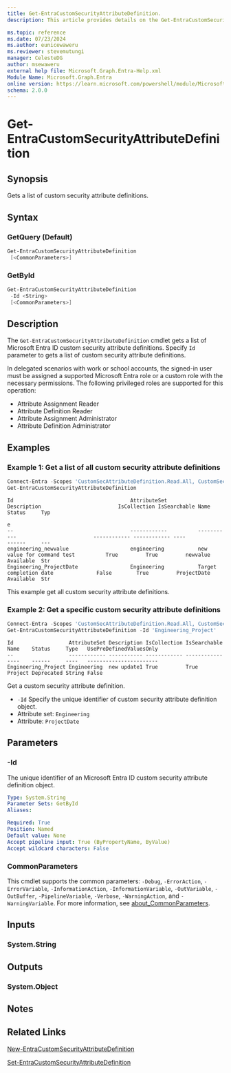 ```yaml
---
title: Get-EntraCustomSecurityAttributeDefinition.
description: This article provides details on the Get-EntraCustomSecurityAttributeDefinition command.

ms.topic: reference
ms.date: 07/23/2024
ms.author: eunicewaweru
ms.reviewer: stevemutungi
manager: CelesteDG
author: msewaweru
external help file: Microsoft.Graph.Entra-Help.xml
Module Name: Microsoft.Graph.Entra
online version: https://learn.microsoft.com/powershell/module/Microsoft.Graph.Entra/Get-EntraCustomSecurityAttributeDefinition
schema: 2.0.0
---
```


# Get-EntraCustomSecurityAttributeDefinition

## Synopsis

Gets a list of custom security attribute definitions.

## Syntax

### GetQuery (Default)

```powershell
Get-EntraCustomSecurityAttributeDefinition 
 [<CommonParameters>]
```

### GetById

```powershell
Get-EntraCustomSecurityAttributeDefinition 
 -Id <String> 
 [<CommonParameters>]
```

## Description

The `Get-EntraCustomSecurityAttributeDefinition` cmdlet gets a list of Microsoft Entra ID custom security attribute definitions. Specify `Id` parameter to gets a list of custom security attribute definitions.

In delegated scenarios with work or school accounts, the signed-in user must be assigned a supported Microsoft Entra role or a custom role with the necessary permissions. The following privileged roles are supported for this operation:

- Attribute Assignment Reader
- Attribute Definition Reader
- Attribute Assignment Administrator
- Attribute Definition Administrator

## Examples

### Example 1: Get a list of all custom security attribute definitions

```powershell
Connect-Entra -Scopes 'CustomSecAttributeDefinition.Read.All, CustomSecAttributeDefinition.ReadWrite.All'
Get-EntraCustomSecurityAttributeDefinition
```

```Output
Id                                      AttributeSet          Description                         IsCollection IsSearchable Name                             Status     Typ
                                                                                                                                                                        e
--                                      ------------          -----------                         ------------ ------------ ----                             ------     ---
engineering_newvalue                    engineering           new value for command test          True         True         newvalue                         Available  Str
Engineering_ProjectDate                 Engineering           Target completion date              False        True         ProjectDate                      Available  Str
```

This example get all custom security attribute definitions.

### Example 2: Get a specific custom security attribute definitions

```powershell
Connect-Entra -Scopes 'CustomSecAttributeDefinition.Read.All, CustomSecAttributeDefinition.ReadWrite.All'
Get-EntraCustomSecurityAttributeDefinition -Id 'Engineering_Project'
```

```Output
Id                  AttributeSet Description IsCollection IsSearchable Name    Status     Type   UsePreDefinedValuesOnly
--                  ------------ ----------- ------------ ------------ ----    ------     ----   -----------------------
Engineering_Project Engineering  new update1 True         True         Project Deprecated String False
```

Get a custom security attribute definition.

- `-Id` Specify the unique identifier of custom security attribute definition object.
- Attribute set: `Engineering`
- Attribute: `ProjectDate`

## Parameters

### -Id

The unique identifier of an Microsoft Entra ID custom security attribute definition object.

```yaml
Type: System.String
Parameter Sets: GetById
Aliases:

Required: True
Position: Named
Default value: None
Accept pipeline input: True (ByPropertyName, ByValue)
Accept wildcard characters: False
```

### CommonParameters

This cmdlet supports the common parameters: `-Debug`, `-ErrorAction`, `-ErrorVariable`, `-InformationAction`, `-InformationVariable`, `-OutVariable`, `-OutBuffer`, `-PipelineVariable`, `-Verbose`, `-WarningAction`, and `-WarningVariable`. For more information, see [about_CommonParameters](https://go.microsoft.com/fwlink/?LinkID=113216).

## Inputs

### System.String

## Outputs

### System.Object

## Notes

## Related Links

[New-EntraCustomSecurityAttributeDefinition](New-EntraCustomSecurityAttributeDefinition.md)

[Set-EntraCustomSecurityAttributeDefinition](Set-EntraCustomSecurityAttributeDefinition.md)
